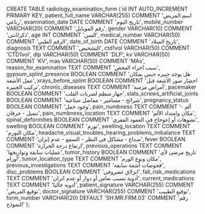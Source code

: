 CREATE TABLE radiology_examination_form (
    id INT AUTO_INCREMENT PRIMARY KEY,
    patient_full_name VARCHAR(255) COMMENT 'اسم المريض رباعي',
    examination_date DATE COMMENT 'تاريخ اليوم',
    mobile_number VARCHAR(20) COMMENT 'رقم الموبايل',
    gender VARCHAR(10) COMMENT 'ذكر/انثى',
    age INT COMMENT 'السن',
    medical_number VARCHAR(50) COMMENT 'الرقم الطبي',
    date_of_birth DATE COMMENT 'تاريخ الميلاد',
    diagnosis TEXT COMMENT 'التشخيص',
    ctd1vol VARCHAR(50) COMMENT 'CTD1vol',
    dlp VARCHAR(50) COMMENT 'DLP',
    kv VARCHAR(50) COMMENT 'KV',
    mas VARCHAR(50) COMMENT 'MAs',
    reason_for_examination TEXT COMMENT 'سبب اجراء الفحص',
    gypsum_splint_presence BOOLEAN COMMENT 'هل يوجد جبيره جبس بمكان عمل الأشعة',
    xrays_before_splint BOOLEAN COMMENT 'احضار صور الأشعة قبل تركيب الجبيره',
    chronic_diseases TEXT COMMENT 'أمراض مزمنة',
    pacemaker BOOLEAN COMMENT 'جهاز منظم لضربات القلب',
    slats_screws_artificial_joints BOOLEAN COMMENT 'شرائح - مسامير - مفاصل صناعية',
    pregnancy_status BOOLEAN COMMENT 'وجود حمل',
    pain_numbness TEXT COMMENT 'ألم - تنميل - حرقان',
    pain_numbness_location TEXT COMMENT 'مكان وامتداد الألم',
    spinal_deformities BOOLEAN COMMENT 'تشوهات أو إعوجاج في العمود الفقري',
    swelling BOOLEAN COMMENT 'تورم',
    swelling_location TEXT COMMENT 'مكان التورم',
    headache_visual_troubles_hearing_problems_imbalance TEXT COMMENT 'صداع - مشاكل في النظر - السمع - عدم إتزان',
    fever BOOLEAN COMMENT 'ارتفاع درجة الحرارة',
    previous_operations TEXT COMMENT 'عمليات سابقة وتواريخها',
    tumor_history BOOLEAN COMMENT 'تاريخ مرضى لأي أورام',
    tumor_location_type TEXT COMMENT 'مكان ونوع الورم',
    previous_investigations TEXT COMMENT 'فحوصات أشعة سابقة',
    disc_problems BOOLEAN COMMENT 'انزلاق غضروفي',
    fall_risk_medications TEXT COMMENT 'أدوية تسبب نعاس أو دوار أو عدم اتزان',
    current_medications TEXT COMMENT 'أدوية حاليا',
    patient_signature VARCHAR(255) COMMENT 'توقيع المريض',
    doctor_signature VARCHAR(255) COMMENT 'توقيع الطبيب',
    form_number VARCHAR(20) DEFAULT 'SH.MR.FRM.03' COMMENT 'رقم النموذج'
);